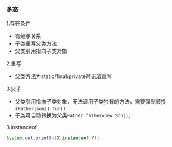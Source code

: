 ### 多态
1.存在条件
- 有继承关系
- 子类重写父类方法
- 父类引用指向子类对象

2.重写
- 父类方法为static/final/private时无法重写

3.父子
- 父类引用指向子类对象，无法调用子类独有的方法，需要强制转换`(Father(son)).fun();`
- 子类可自动转换为父类`Father father=new Son();`

3.instanceof
```java
System.out.println(X instanceof Y);

```

